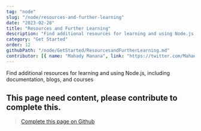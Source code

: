 ```yaml
---
tag: "node"
slug: "/node/resources-and-further-learning"
date: "2023-02-28"
title: "Resources and Further Learning"
description: "Find additional resources for learning and using Node.js, including documentation, blogs, and courses"
category: "Get Started"
order: 12
githubPath: "/node/GetStarted/ResourcesandFurtherLearning.md"
contributor: [{ name: "Mahady Manana", link: "https://twitter.com/MahadyManana" }]
---
```



Find additional resources for learning and using Node.js, including documentation, blogs, and courses

## This page need content, please contribute to complete this.


> <a href="https://github.com/mahady-manana/betatuto-docs/tree/main/docs/node/GetStarted/ResourcesandFurtherLearning.md" target="_blank">Complete this page on Github</a>



